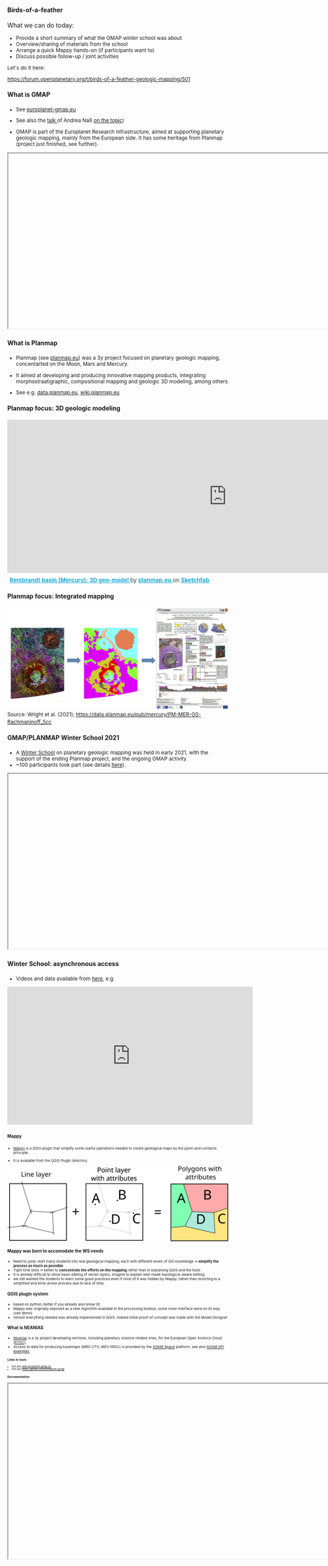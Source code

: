 #### Birds-of-a-feather

What we can do today:

<small>

* Provide a short summary of what the GMAP winter school was about
* Overview/sharing of materials from the school
* Arrange a quick Mappy hands-on (if participants want to)
* Discuss possible follow-up / joint activities

Let's do it here:

https://forum.openplanetary.org/t/birds-of-a-feather-geologic-mapping/501

</small>



#### What is GMAP

<small>

* See <a href="https://europlanet-gmap.eu" target="_blank">europlanet-gmap.eu</a>
* See also the <a href="https://youtu.be/HcLIw1bcpc0" target="_blank"> talk </a> of Andrea Naß <a href="http://www.hou.usra.edu/meetings/planetdata2021/pdf/7089.pdf" target="_blank">on the topic</a>)

* GMAP is part of the Europlanet Research Infrastructure, aimed at supporting planetary geologic mapping, mainly from the European side.  It has some heritage from Planmap (project just finished, see further).

</small>


<iframe data-src="https://europlanet-gmap.eu/" width="1000px" height="400px"></iframe>



#### What is Planmap

<small>

* Planmap (see <a href="https://planmap.eu" target="_blank">planmap.eu</a>) was a 3y project focused on planetary  geologic mapping, concentarted on the Moon, Mars and Mercury.

* It aimed at developing and producing innovative mapping products, integrating morphostraatigraphic, compositional mapping and geologic 3D modeling, among others

* See e.g.  <a href="https://data.planmap.eu" target="_blank"> data.planmap.eu</a>, <a href="https://wiki.planmap.eu" target="_blank">wiki.planmap.eu</a>

</small>


#### Planmap focus: 3D geologic modeling

<div class="sketchfab-embed-wrapper"> <iframe title="Rembrandt basin (Mercury): 3D geo-model" frameborder="0" allowfullscreen mozallowfullscreen="true" webkitallowfullscreen="true" allow="fullscreen; autoplay; vr" xr-spatial-tracking execution-while-out-of-viewport execution-while-not-rendered web-share src="https://sketchfab.com/models/d16290aac15f4f6fbb4a2827c94129af/embed" width=1000 height=350> </iframe> <p style="font-size: 13px; font-weight: normal; margin: 5px; color: #4A4A4A;"> <a href="https://sketchfab.com/3d-models/rembrandt-basin-mercury-3d-geo-model-d16290aac15f4f6fbb4a2827c94129af?utm_medium=embed&utm_campaign=share-popup&utm_content=d16290aac15f4f6fbb4a2827c94129af" target="_blank" style="font-weight: bold; color: #1CAAD9;"> Rembrandt basin (Mercury): 3D geo-model </a> by <a href="https://sketchfab.com/planmap.eu?utm_medium=embed&utm_campaign=share-popup&utm_content=d16290aac15f4f6fbb4a2827c94129af" target="_blank" style="font-weight: bold; color: #1CAAD9;"> planmap.eu </a> on <a href="https://sketchfab.com?utm_medium=embed&utm_campaign=share-popup&utm_content=d16290aac15f4f6fbb4a2827c94129af" target="_blank" style="font-weight: bold; color: #1CAAD9;">Sketchfab</a></p></div>


#### Planmap focus: Integrated mapping

<small>
<img src="content/images/rachmaninoff.png" width="600">
<br>
Source: Wright et al. (2021); <a href="https://data.planmap.eu/pub/mercury/PM-MER-GS-Rachmaninoff_5cc/" target="_blank">https://data.planmap.eu/pub/mercury/PM-MER-GS-Rachmaninoff_5cc</a> 
</small>



#### GMAP/PLANMAP Winter School 2021

<small>

* A <a href="https://www.planetarymapping.eu" target="_blank">Winter School</a> on planetary geologic mapping was held in early 2021, with the support of the ending Planmap project, and the ongoing GMAP activity.
* ~100 participants took part (see details <a href="https://wiki.planmap.eu/download/attachments/8193472/776276-planmap_D8.10-v04.pdf?version=1&modificationDate=1617645130711&api=v2">here</a>).

</small>


<iframe data-src="https://www.planetarymapping.eu/" width="1000px" height="400px"></iframe>


#### Winter School: asynchronous access

<small>

* Videos and data available from <a href="https://www.europlanet-gmap.eu/2021/04/13/planmap-gmap-winter-school-videos-now-freely-available/" target="_blank">here</a>, e.g.
<p>
<iframe width="560" height="315" src="https://www.youtube-nocookie.com/embed/mkZzdBMltwk" title="YouTube video player" frameborder="0" allow="accelerometer; autoplay; clipboard-write; encrypted-media; gyroscope; picture-in-picture" allowfullscreen></iframe>

<small>



#### Mappy

<small>

* <a href="https://github.com/europlanet-gmap/mappy" target="_blank">Mappy</a> is a QGIS plugin that simplify some useful operations needed to create geological maps by the point-and-contacts principle.

* It is available from the QGIS Plugin directory.

<img src="https://raw.githubusercontent.com/europlanet-gmap/mappy/master/documents/imgs/drawing.svg">

</small>


#### Mappy was born to accomodate the WS needs

<small>

* Need to jump-start many students into real geological mapping,  each with different levels of GIS knowledge ➟ **simplify the process as much as possible**
* Tight time slots ➟ better to **concentrate the efforts on the mapping** rather than in explaining QGIS and the tools 
* It is already difficult to show basic editing of vector layers, imagine to explain well-made topological-aware editing.
* we still wanted the students to learn some good practices even if most of it was hidden by Mappy, rather than resorting to a simplified and error-prone process due to lack of time.

</small>


#### QGIS plugin system

<small>

* based on python, better if you already also know Qt
* Mappy was originally exposed as a new Algorihtm available in the processing toolbox, some more interface work on its way (see demo)
* Almost everything needed was already implemented in QGIS. Indeed initial proof-of concept was made with the Model Designer

</small>



#### What is NEANIAS

<small>

* <a href="https://www.neanias.eu" target="_blank">Neanias</a> is a 3y project developing services, including planetary science-related ones, for the European Open Science Cloud (<a href="https://eosc-portal.eu/about/eosc" target="_blank">EOSC</a>).
* Access to data for producing basemaps (MRO CTX, MEX HRSC) is provided by the <a href="https://explorer-space.adamplatform.eu/" target="_blank">ADAM Space</a> platform, see also <a href="https://nbviewer.jupyter.org/github/europlanet-gmap/BasemappingUtils/tree/master/notebooks/ADAMAPI_examples/" target="_blank">ADAM API examples</a>.

<small>


#### Links to tools

<small>

* See also <a href="https://wiki.europlanet-gmap.eu" target="_blank">wiki.europlanet-gmap.eu</a>
* See also <a href="https://github.com/europlanet-gmap" target="_blank">https://github.com/europlanet-gmap</a>

</small>


#### Documentation

<iframe data-src="https://wiki.europlanet-gmap.eu" width="1000px" height="400px"></iframe>
